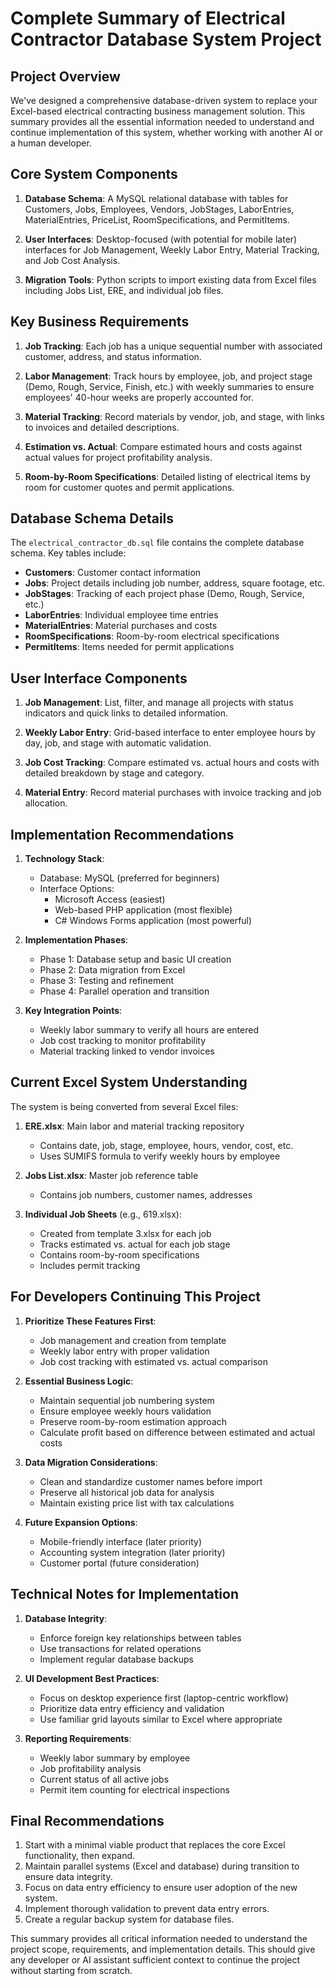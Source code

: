 # Complete Summary of Electrical Contractor Database System Project

## Project Overview

We've designed a comprehensive database-driven system to replace your Excel-based electrical contracting business management solution. This summary provides all the essential information needed to understand and continue implementation of this system, whether working with another AI or a human developer.

## Core System Components

1. **Database Schema**: A MySQL relational database with tables for Customers, Jobs, Employees, Vendors, JobStages, LaborEntries, MaterialEntries, PriceList, RoomSpecifications, and PermitItems.

2. **User Interfaces**: Desktop-focused (with potential for mobile later) interfaces for Job Management, Weekly Labor Entry, Material Tracking, and Job Cost Analysis.

3. **Migration Tools**: Python scripts to import existing data from Excel files including Jobs List, ERE, and individual job files.

## Key Business Requirements

1. **Job Tracking**: Each job has a unique sequential number with associated customer, address, and status information.

2. **Labor Management**: Track hours by employee, job, and project stage (Demo, Rough, Service, Finish, etc.) with weekly summaries to ensure employees' 40-hour weeks are properly accounted for.

3. **Material Tracking**: Record materials by vendor, job, and stage, with links to invoices and detailed descriptions.

4. **Estimation vs. Actual**: Compare estimated hours and costs against actual values for project profitability analysis.

5. **Room-by-Room Specifications**: Detailed listing of electrical items by room for customer quotes and permit applications.

## Database Schema Details

The `electrical_contractor_db.sql` file contains the complete database schema. Key tables include:

- **Customers**: Customer contact information
- **Jobs**: Project details including job number, address, square footage, etc.
- **JobStages**: Tracking of each project phase (Demo, Rough, Service, etc.)
- **LaborEntries**: Individual employee time entries
- **MaterialEntries**: Material purchases and costs
- **RoomSpecifications**: Room-by-room electrical specifications
- **PermitItems**: Items needed for permit applications

## User Interface Components

1. **Job Management**: List, filter, and manage all projects with status indicators and quick links to detailed information.

2. **Weekly Labor Entry**: Grid-based interface to enter employee hours by day, job, and stage with automatic validation.

3. **Job Cost Tracking**: Compare estimated vs. actual hours and costs with detailed breakdown by stage and category.

4. **Material Entry**: Record material purchases with invoice tracking and job allocation.

## Implementation Recommendations

1. **Technology Stack**:
   - Database: MySQL (preferred for beginners)
   - Interface Options: 
     - Microsoft Access (easiest)
     - Web-based PHP application (most flexible)
     - C# Windows Forms application (most powerful)

2. **Implementation Phases**:
   - Phase 1: Database setup and basic UI creation
   - Phase 2: Data migration from Excel
   - Phase 3: Testing and refinement
   - Phase 4: Parallel operation and transition

3. **Key Integration Points**:
   - Weekly labor summary to verify all hours are entered
   - Job cost tracking to monitor profitability
   - Material tracking linked to vendor invoices

## Current Excel System Understanding

The system is being converted from several Excel files:

1. **ERE.xlsx**: Main labor and material tracking repository
   - Contains date, job, stage, employee, hours, vendor, cost, etc.
   - Uses SUMIFS formula to verify weekly hours by employee

2. **Jobs List.xlsx**: Master job reference table
   - Contains job numbers, customer names, addresses

3. **Individual Job Sheets** (e.g., 619.xlsx):
   - Created from template 3.xlsx for each job
   - Tracks estimated vs. actual for each job stage
   - Contains room-by-room specifications
   - Includes permit tracking

## For Developers Continuing This Project

1. **Prioritize These Features First**:
   - Job management and creation from template
   - Weekly labor entry with proper validation
   - Job cost tracking with estimated vs. actual comparison

2. **Essential Business Logic**:
   - Maintain sequential job numbering system
   - Ensure employee weekly hours validation
   - Preserve room-by-room estimation approach
   - Calculate profit based on difference between estimated and actual costs

3. **Data Migration Considerations**:
   - Clean and standardize customer names before import
   - Preserve all historical job data for analysis
   - Maintain existing price list with tax calculations

4. **Future Expansion Options**:
   - Mobile-friendly interface (later priority)
   - Accounting system integration (later priority)
   - Customer portal (future consideration)

## Technical Notes for Implementation

1. **Database Integrity**:
   - Enforce foreign key relationships between tables
   - Use transactions for related operations
   - Implement regular database backups

2. **UI Development Best Practices**:
   - Focus on desktop experience first (laptop-centric workflow)
   - Prioritize data entry efficiency and validation
   - Use familiar grid layouts similar to Excel where appropriate

3. **Reporting Requirements**:
   - Weekly labor summary by employee
   - Job profitability analysis
   - Current status of all active jobs
   - Permit item counting for electrical inspections

## Final Recommendations

1. Start with a minimal viable product that replaces the core Excel functionality, then expand.
2. Maintain parallel systems (Excel and database) during transition to ensure data integrity.
3. Focus on data entry efficiency to ensure user adoption of the new system.
4. Implement thorough validation to prevent data entry errors.
5. Create a regular backup system for database files.

This summary provides all critical information needed to understand the project scope, requirements, and implementation details. This should give any developer or AI assistant sufficient context to continue the project without starting from scratch.
